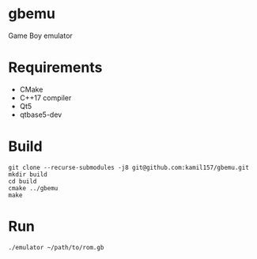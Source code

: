# gbemu
Game Boy emulator

# Requirements
* CMake
* C++17 compiler
* Qt5
* qtbase5-dev

# Build
```
git clone --recurse-submodules -j8 git@github.com:kamil157/gbemu.git
mkdir build
cd build
cmake ../gbemu
make
```

# Run
```
./emulator ~/path/to/rom.gb
```
